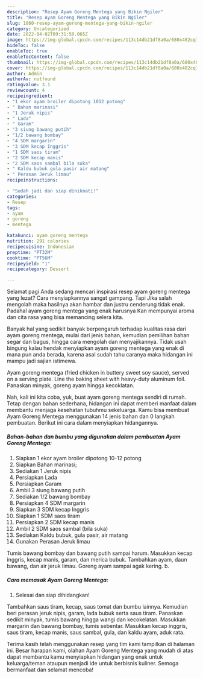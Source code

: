 ```yaml
---
description: "Resep Ayam Goreng Mentega yang Bikin Ngiler"
title: "Resep Ayam Goreng Mentega yang Bikin Ngiler"
slug: 1860-resep-ayam-goreng-mentega-yang-bikin-ngiler
category: Uncategorized
date: 2022-04-02T09:31:58.065Z
image: https://img-global.cpcdn.com/recipes/113c14db21df8a0a/680x482cq70/ayam-goreng-mentega-foto-resep-utama.jpg
hideToc: false
enableToc: true
enableTocContent: false
thumbnail: https://img-global.cpcdn.com/recipes/113c14db21df8a0a/680x482cq70/ayam-goreng-mentega-foto-resep-utama.jpg
cover: https://img-global.cpcdn.com/recipes/113c14db21df8a0a/680x482cq70/ayam-goreng-mentega-foto-resep-utama.jpg
author: Admin
authorAv: notfound
ratingvalue: 3.1
reviewcount: 4
recipeingredient:
- "1 ekor ayam broiler dipotong 1012 potong"
- " Bahan marinasi"
- "1 Jeruk nipis"
- " Lada"
- " Garam"
- "3 siung bawang putih"
- "1/2 bawang bombay"
- "4 SDM margarin"
- "3 SDM kecap Inggris"
- "1 SDM saos tiram"
- "2 SDM kecap manis"
- "2 SDM saos sambal bila suka"
- " Kaldu bubuk gula pasir air matang"
- " Perasan Jeruk limau"
recipeinstructions:

- "Sudah jadi dan siap dinikmati!"
categories:
- Resep
tags:
- ayam
- goreng
- mentega

katakunci: ayam goreng mentega 
nutrition: 291 calories
recipecuisine: Indonesian
preptime: "PT32M"
cooktime: "PT56M"
recipeyield: "1"
recipecategory: Dessert

---
```



Selamat pagi Anda sedang mencari inspirasi resep ayam goreng mentega yang lezat? Cara menyiapkannya sangat gampang. Tapi Jika salah mengolah maka hasilnya akan hambar dan justru cenderung tidak enak. Padahal ayam goreng mentega yang enak harusnya Kan mempunyai aroma dan cita rasa yang bisa memancing selera kita.


Banyak hal yang sedikit banyak berpengaruh terhadap kualitas rasa dari ayam goreng mentega, mulai dari jenis bahan, kemudian pemilihan bahan segar dan bagus, hingga cara mengolah dan menyajikannya. Tidak usah bingung kalau hendak menyiapkan ayam goreng mentega yang enak di mana pun anda berada, karena asal sudah tahu caranya maka hidangan ini mampu jadi sajian istimewa.

Ayam goreng mentega (fried chicken in buttery sweet soy sauce), served on a serving plate. Line the baking sheet with heavy-duty aluminum foil. Panaskan minyak, goreng ayam hingga kecoklatan.


Nah, kali ini kita coba, yuk, buat ayam goreng mentega sendiri di rumah. Tetap dengan bahan sederhana, hidangan ini dapat memberi manfaat dalam membantu menjaga kesehatan tubuhmu sekeluarga. Kamu bisa membuat Ayam Goreng Mentega menggunakan 14 jenis bahan dan 0 langkah pembuatan. Berikut ini cara dalam menyiapkan hidangannya.

<!--inarticleads1-->

##### Bahan-bahan dan bumbu yang digunakan dalam pembuatan Ayam Goreng Mentega:

1. Siapkan 1 ekor ayam broiler dipotong 10-12 potong
1. Siapkan  Bahan marinasi;
1. Sediakan 1 Jeruk nipis
1. Persiapkan  Lada
1. Persiapkan  Garam
1. Ambil 3 siung bawang putih
1. Sediakan 1/2 bawang bombay
1. Persiapkan 4 SDM margarin
1. Siapkan 3 SDM kecap Inggris
1. Siapkan 1 SDM saos tiram
1. Persiapkan 2 SDM kecap manis
1. Ambil 2 SDM saos sambal (bila suka)
1. Sediakan  Kaldu bubuk, gula pasir, air matang
1. Gunakan  Perasan Jeruk limau


Tumis bawang bombay dan bawang putih sampai harum. Masukkan kecap inggris, kecap manis, garam, dan merica bubuk. Tambahkan ayam, daun bawang, dan air jeruk limau. Goreng ayam sampai agak kering. b. 

<!--inarticleads2-->

##### Cara memasak Ayam Goreng Mentega:


1. Selesai dan siap dihidangkan!

Tambahkan saus tiram, kecap, saus tomat dan bumbu lainnya. Kemudian beri perasan jeruk nipis, garam, lada bubuk serta saus tiram. Panaskan sedikit minyak, tumis bawang hingga wangi dan kecokelatan. Masukkan margarin dan bawang bombay, tumis sebentar. Masukkan kecap inggris, saus tiram, kecap manis, saus sambal, gula, dan kaldu ayam, aduk rata. 

Terima kasih telah menggunakan resep yang tim kami tampilkan di halaman ini. Besar harapan kami, olahan Ayam Goreng Mentega yang mudah di atas dapat membantu kamu menyiapkan hidangan yang enak untuk keluarga/teman ataupun menjadi ide untuk berbisnis kuliner. Semoga bermanfaat dan selamat mencoba!
